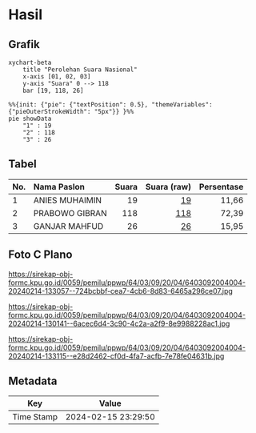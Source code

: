 # Hasil

## Grafik

```mermaid
xychart-beta
    title "Perolehan Suara Nasional"
    x-axis [01, 02, 03]
    y-axis "Suara" 0 --> 118
    bar [19, 118, 26]
```

```mermaid
%%{init: {"pie": {"textPosition": 0.5}, "themeVariables": {"pieOuterStrokeWidth": "5px"}} }%%
pie showData
    "1" : 19
    "2" : 118
    "3" : 26
```

## Tabel

| No. | Nama Paslon    | Suara | Suara (raw) | Persentase |
|:--- |:-------------- | -----:| -----------:| ----------:|
| 1   | ANIES MUHAIMIN | 19    | [19][p-1]   | 11,66      |
| 2   | PRABOWO GIBRAN | 118   | [118][p-2]  | 72,39      |
| 3   | GANJAR MAHFUD  | 26    | [26][p-3]   | 15,95      |


[p-1]: https://github.com/gigit-pemilu/pemilu-2024/blob/main/pilpres/hitung-suara/sub/64-kalimantan-timur/sub/03-berau/sub/09-teluk-bayur/sub/2004-labanan-jaya/sub/004-tps/sub/paslon-1.txt
[p-2]: https://github.com/gigit-pemilu/pemilu-2024/blob/main/pilpres/hitung-suara/sub/64-kalimantan-timur/sub/03-berau/sub/09-teluk-bayur/sub/2004-labanan-jaya/sub/004-tps/sub/paslon-2.txt
[p-3]: https://github.com/gigit-pemilu/pemilu-2024/blob/main/pilpres/hitung-suara/sub/64-kalimantan-timur/sub/03-berau/sub/09-teluk-bayur/sub/2004-labanan-jaya/sub/004-tps/sub/paslon-3.txt

## Foto C Plano

https://sirekap-obj-formc.kpu.go.id/0059/pemilu/ppwp/64/03/09/20/04/6403092004004-20240214-133057--724bcbbf-cea7-4cb6-8d83-6465a296ce07.jpg

https://sirekap-obj-formc.kpu.go.id/0059/pemilu/ppwp/64/03/09/20/04/6403092004004-20240214-130141--6acec6d4-3c90-4c2a-a2f9-8e9988228ac1.jpg

https://sirekap-obj-formc.kpu.go.id/0059/pemilu/ppwp/64/03/09/20/04/6403092004004-20240214-133115--e28d2462-cf0d-4fa7-acfb-7e78fe04631b.jpg


## Metadata

| Key        | Value               |
| ---------- | ------------------- |
| Time Stamp | 2024-02-15 23:29:50 |




